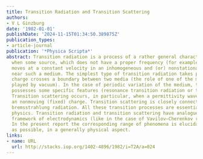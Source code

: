 ```yaml
---
title: Transition Radiation and Transition Scattering
authors:
- V L Ginzburg
date: '1982-01-01'
publishDate: '2024-11-15T01:34:50.389875Z'
publication_types:
- article-journal
publication: '*Physica Scripta*'
abstract: Transition radiation is a process of a rather general character. It occurs
  when some source, which does not have a proper frequency (for example, a charge)
  moves at a constant velocity in an inhomogeneous and (or) nonstationary medium or
  near such a medium. The simplest type of transition radiation takes place when a
  charge crosses a boundary between two media (the role of one of the media may be
  played by vacuum). In the case of periodic variation of the medium, transition radiation
  possesses some specific features (resonance transition radiation or transition scattering).
  Transition scattering occurs, in particular, when a permittivity wave falls onto
  an nonmoving (fixed) charge. Transition scattering is closely connected with transition
  bremsstrahlung radiation. All these transition processes are essential for plasma
  physics. Transition radiation and transition scattering have analogues outside the
  framework of electrodynamics (like in the case of Vavilov–Cherenkov radiation).
  In the present report the corresponding range of phenomena is elucidated, as far
  as possible, in a generally physical aspect.
links:
- name: URL
  url: http://stacks.iop.org/1402-4896/1982/i=T2A/a=024
---
```

